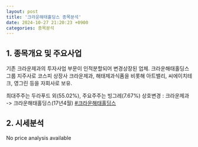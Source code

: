 ```yaml
---
layout: post
title: '크라운해태홀딩스 종목분석'
date: 2024-10-27 21:20:23 +0900
categories: 종목분석
---
```


## 1. 종목개요 및 주요사업

기존 크라운제과의 투자사업 부문이 인적분할되어 변경상장된 업체. 크라운해태홀딩스 그룹 지주사로 코스피 상장사 크라운제과, 해태제과식품을 비롯해 아트밸리, 씨에이치테크, 영그린 등을 자회사로 보유. 

최대주주는 두라푸드 외(55.02%), 주요주주는 빙그레(7.67%) 상호변경 : 크라운제과 -> 크라운해태홀딩스(17년4월)
[#크라운해태홀딩스](#)

## 2. 시세분석

No price analysis available
